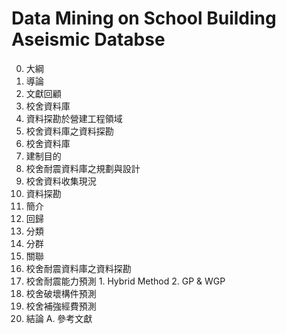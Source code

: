 # Data Mining on School Building Aseismic Databse

0. 大綱
1. 導論
2. 文獻回顧
  1. 校舍資料庫
  2. 資料探勘於營建工程領域
  3. 校舍資料庫之資料探勘
3. 校舍資料庫
  1. 建制目的
  2. 校舍耐震資料庫之規劃與設計
  3. 校舍資料收集現況
4. 資料探勘
  0. 簡介
  1. 回歸
  2. 分類
  3. 分群
  4. 關聯
5. 校舍耐震資料庫之資料探勘
  1. 校舍耐震能力預測
    1. Hybrid Method
    2. GP & WGP
  2. 校舍破壞構件預測
  3. 校舍補強經費預測
6. 結論
A. 參考文獻
